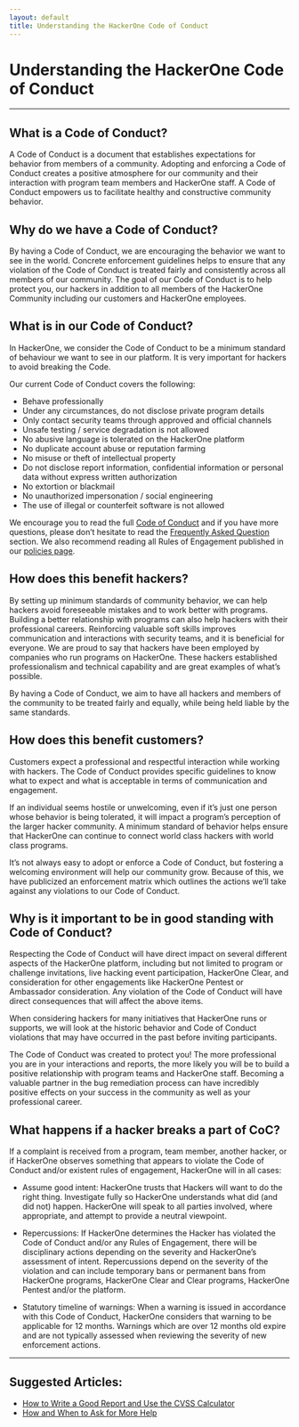 ```yaml
---
layout: default
title: Understanding the HackerOne Code of Conduct
---
```


# Understanding the HackerOne Code of Conduct
<hr style="height:2px;border-width:0;color:gray;background-color:gray">

## What is a Code of Conduct?

A Code of Conduct is a document that establishes expectations for behavior from members of a community. Adopting and enforcing a Code of Conduct creates a positive atmosphere for our community and their interaction with program team members and HackerOne staff. A Code of Conduct empowers us to facilitate healthy and constructive community behavior.

## Why do we have a Code of Conduct?

By having a Code of Conduct, we are encouraging the behavior we want to see in the world. Concrete enforcement guidelines helps to ensure that any violation of the Code of Conduct is treated fairly and consistently across all members of our community. The goal of our Code of Conduct is to help protect you, our hackers in addition to all members of the HackerOne Community including our customers and HackerOne employees.

## What is in our Code of Conduct?
In HackerOne, we consider the Code of Conduct to be a minimum standard of behaviour we want to see in our platform. It is very important for hackers to avoid breaking the Code. 

Our current Code of Conduct covers the following:

- Behave professionally
- Under any circumstances, do not disclose private program details 
- Only contact security teams through approved and official channels
- Unsafe testing / service degradation is not allowed
- No abusive language is tolerated on the HackerOne platform 
- No duplicate account abuse or reputation farming
- No misuse or theft of intellectual property
- Do not disclose report information, confidential information or personal data without express written authorization
- No extortion or blackmail
- No unauthorized impersonation / social engineering
- The use of illegal or counterfeit software is not allowed


We encourage you to read the full [Code of Conduct](https://www.hackerone.com/policies/code-of-conduct) and if you have more questions, please don’t hesitate to read the [Frequently Asked Question](https://www.hackerone.com/policies/faq) section. We also recommend reading all Rules of Engagement published in our [policies page](https://www.hackerone.com/policies/).

## How does this benefit hackers? 

By setting up minimum standards of community behavior, we can help hackers avoid foreseeable mistakes and to work better with programs. Building a better relationship with programs can also help hackers with their professional careers. Reinforcing valuable soft skills improves communication and interactions with security teams, and it is beneficial for everyone. We are proud to say that hackers have been employed by companies who run programs on HackerOne. These hackers established professionalism and technical capability and are great examples of what’s possible.

By having a Code of Conduct, we aim to have all hackers and members of the community to be treated fairly and equally, while being held liable by the same standards.


## How does this benefit customers?

Customers expect a professional  and respectful interaction while working with hackers. The Code of Conduct provides specific guidelines to know what to expect and what is acceptable in terms of communication and engagement. 

If an individual seems hostile or unwelcoming, even if it’s just one person whose behavior is being tolerated, it will impact a program’s perception of the larger hacker community. A minimum standard of behavior helps ensure that HackerOne can continue to connect world class hackers with world class programs. 

It’s not always easy to adopt or enforce a Code of Conduct, but fostering a welcoming environment will help our community grow. Because of this, we have publicized an enforcement matrix which outlines the actions we’ll take against any violations to our Code of Conduct. 

## Why is it important to be in good standing with Code of Conduct?

Respecting the Code of Conduct will have direct impact on several different aspects of the  HackerOne platform, including but not limited to program or challenge invitations, live hacking event participation, HackerOne Clear, and consideration for other engagements like HackerOne Pentest or Ambassador consideration. Any violation of the Code of Conduct will have direct consequences that will affect the above items. 

When considering hackers for many initiatives that HackerOne runs or supports, we will look at the historic behavior and Code of Conduct violations that may have occurred in the past before inviting participants.

The Code of Conduct was created to protect you! The more professional you are in your interactions and reports, the more likely you will be to build a positive relationship with program teams and HackerOne staff. Becoming a valuable partner in the bug remediation process can have incredibly positive effects on your success in the community as well as your professional career.

## What happens if a hacker breaks a part of CoC?

If a complaint is received from a program, team member, another hacker, or if HackerOne observes something that appears to violate the Code of Conduct and/or existent rules of engagement, HackerOne will in all cases:

- Assume good intent: HackerOne trusts that Hackers will want to do the right thing.
Investigate fully so HackerOne understands what did (and did not) happen. HackerOne will speak to all parties involved, where appropriate, and attempt to provide a neutral viewpoint.

- Repercussions: If HackerOne determines the Hacker has violated the Code of Conduct and/or any Rules of Engagement, there will be disciplinary actions depending on the severity and HackerOne’s assessment of intent. Repercussions depend on the severity of the violation and can include temporary bans or permanent bans from HackerOne programs, HackerOne Clear and Clear programs, HackerOne Pentest and/or the platform.

- Statutory timeline of warnings: When a warning is issued in accordance with this Code of Conduct, HackerOne considers that warning to be applicable for 12 months. Warnings which are over 12 months old expire and are not typically assessed when reviewing the severity of new enforcement actions.

<hr style="height:2px;border-width:0;color:gray;background-color:gray">

## Suggested Articles:
- [How to Write a Good Report and Use the CVSS Calculator](/resources/articles/writing_a_report_and_cvss)
- [How and When to Ask for More Help](/resources/articles/asking_for_help)
